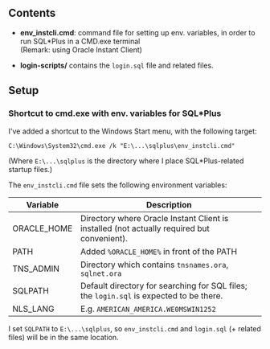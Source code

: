 ## Contents

* **env_instcli.cmd**: command file for setting up env. variables, in order to
  run SQL*Plus in a CMD.exe terminal\
  (Remark: using Oracle Instant Client)
  
* **login-scripts/**  contains the `login.sql` file and related files.

## Setup

### Shortcut to cmd.exe with env. variables for SQL*Plus

I've added a shortcut to the Windows Start menu, with the following target:

`C:\Windows\System32\cmd.exe /k "E:\...\sqlplus\env_instcli.cmd"`

(Where `E:\...\sqlplus` is the directory where I place SQL*Plus-related startup files.)

The `env_instcli.cmd` file sets the following environment variables:

| Variable       | Description                            |
|----------------|----------------------------------------|
| ORACLE_HOME    | Directory where Oracle Instant Client is installed (not actually required but convenient). |
| PATH           | Added `%ORACLE_HOME%` in front of the PATH |
| TNS_ADMIN      | Directory which contains `tnsnames.ora`, `sqlnet.ora` |
| SQLPATH        | Default directory for searching for SQL files; the `login.sql` is expected to be there. |
| NLS_LANG       | E.g. `AMERICAN_AMERICA.WE0MSWIN1252` |

I set `SQLPATH` to `E:\...\sqlplus`, so `env_instcli.cmd` and `login.sql` (+ related files) will be in the same location.



